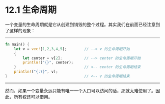 # 12.1 生命周期

一个变量的生命周期就是它从创建到销毁的整个过程。其实我们在前面已经注意到了这样的现象：

---

```rust
fn main() {
    let v = vec![1,2,3,4,5];        // --> v 的生命周期开始
    {
        let center = v[2];          // --> center 的生命周期开始
        println!("{}", center);
    }                               // <-- center 的生命周期结束
    println!("{:?}", v);
}                                   // <-- v 的生命周期结束
```

---

然而，如果一个变量永远只能有唯一一个入口可以访问的话，那就太难使用了。因此，所有权还可以借用。
